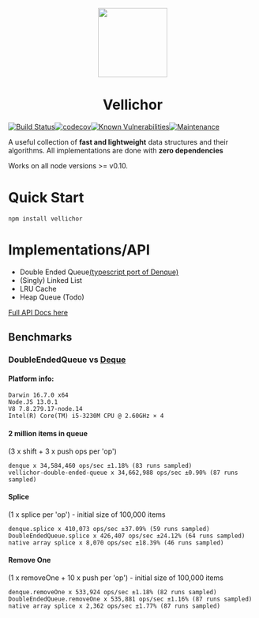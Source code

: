 <p align="center">
  <img align="center" width="140" height="140" src="https://image.flaticon.com/icons/svg/1472/1472362.svg"><br/>
  <h1 align="center">Vellichor</h2>
</p>

[![Build Status](https://travis-ci.com/joegiralt/vellichor.svg?branch=master)](https://travis-ci.com/joegiralt/vellichor)[![codecov](https://codecov.io/gh/joegiralt/vellichor/branch/master/graph/badge.svg)](https://codecov.io/gh/joegiralt/vellichor)[![Known Vulnerabilities](https://snyk.io/test/github/joegiralt/vellichor/badge.svg)](https://snyk.io/test/github/joegiralt/vellichor)[![Maintenance](https://img.shields.io/badge/Maintained%3F-yes-green.svg)](https://GitHub.com/Naereen/StrapDown.js/graphs/commit-activity)

A useful collection of **fast and lightweight** data structures and their algorithms. All implementations are done with **zero dependencies**

Works on all node versions >= v0.10.

# Quick Start

    npm install vellichor

# Implementations/API

- Double Ended Queue[(typescript port of Denque)](https://github.com/invertase/denque)
- (Singly) Linked List
- LRU Cache
- Heap Queue (Todo)

[Full API Docs here](https://joegiralt.github.io/vellichor/index.html)

## Benchmarks

### DoubleEndedQueue vs [Deque](https://github.com/invertase/denque)

#### Platform info:

```
Darwin 16.7.0 x64
Node.JS 13.0.1
V8 7.8.279.17-node.14
Intel(R) Core(TM) i5-3230M CPU @ 2.60GHz × 4
```

#### 2 million items in queue

(3 x shift + 3 x push ops per 'op')

```
denque x 34,584,460 ops/sec ±1.18% (83 runs sampled)
vellichor-double-ended-queue x 34,662,988 ops/sec ±0.90% (87 runs sampled)
```

#### Splice

(1 x splice per 'op') - initial size of 100,000 items

```
denque.splice x 410,073 ops/sec ±37.09% (59 runs sampled)
DoubleEndedQueue.splice x 426,407 ops/sec ±24.12% (64 runs sampled)
native array splice x 8,070 ops/sec ±18.39% (46 runs sampled)
```

#### Remove One

(1 x removeOne + 10 x push per 'op') - initial size of 100,000 items

```
denque.removeOne x 533,924 ops/sec ±1.18% (82 runs sampled)
DoubleEndedQueue.removeOne x 535,881 ops/sec ±1.16% (87 runs sampled)
native array splice x 2,362 ops/sec ±1.77% (87 runs sampled)
```
